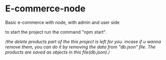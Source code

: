 # E-commerce-node
Basic e-commerce with node, with admin and user side


to start the project run the command "npm start".

/*the delete products part of the this project is left for you.
incase if u wanna remove them, you can do it by removing the data from "db.json" file.
The products are saved as objects in this file(db.json).*/
